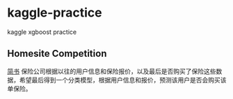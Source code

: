 # kaggle-practice
kaggle xgboost practice
## Homesite Competition
 [简书](http://www.jianshu.com/p/5709fa18cdb4 "悬停显示")
 保险公司根据以往的用户信息和保险报价，以及最后是否购买了保险这些数据，希望最后得到一个分类模型，根据用户信息和报价，预测该用户是否会购买该单保险。
